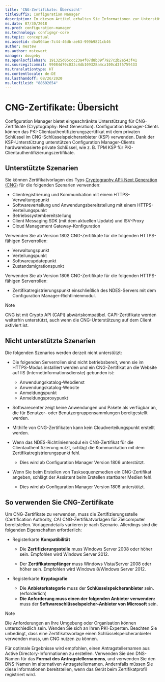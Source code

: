 ```yaml
---
title: 'CNG-Zertifikate: Übersicht'
titleSuffix: Configuration Manager
description: In diesem Artikel erhalten Sie Informationen zur Unterstützung von CNG-Zertifikaten (Cryptography Next Generation) für Configuration Manager-Clients und -Server.
ms.date: 07/30/2018
ms.prod: configuration-manager
ms.technology: configmgr-core
ms.topic: conceptual
ms.assetid: dba904ae-7c44-46db-ae63-999b9821cb46
author: mestew
ms.author: mstewart
manager: dougeby
ms.openlocfilehash: 191325d05ccc23a4f07d8b39f7927c2b2e543f41
ms.sourcegitcommit: 99084d70c032c4db109328a4ca100cd3f5759433
ms.translationtype: HT
ms.contentlocale: de-DE
ms.lasthandoff: 08/20/2020
ms.locfileid: "88692654"
---
```

# <a name="cng-certificates-overview"></a>CNG-Zertifikate: Übersicht
<!-- 1356191 --> 

Configuration Manager bietet eingeschränkte Unterstützung für CNG-Zertifikate (Cryptography: Next Generation). Configuration Manager-Clients können das PKI-Clientauthentifizierungszertifikat mit dem privaten Schlüssel im CNG-Schlüsselspeicheranbieter (KSP) verwenden. Dank der KSP-Unterstützung unterstützen Configuration Manager-Clients hardwarebasierte private Schlüssel, wie z. B. TPM KSP für PKI-Clientauthentifizierungszertifikate.

## <a name="supported-scenarios"></a>Unterstützte Szenarien
Sie können Zertifikatvorlagen des Typs [Cryptography API: Next Generation (CNG)](/windows/win32/seccng/cng-features) für die folgenden Szenarien verwenden:

- Clientregistrierung und Kommunikation mit einem HTTPS-Verwaltungspunkt   
- Softwareverteilung und Anwendungsbereitstellung mit einem HTTPS-Verteilungspunkt   
- Betriebssystembereitstellung  
- Client Messaging SDK (mit dem aktuellen Update) und ISV-Proxy   
- Cloud Management Gateway-Konfiguration  

Verwenden Sie ab Version 1802 CNG-Zertifikate für die folgenden HTTPS-fähigen Serverrollen: <!-- 1357314 -->   
- Verwaltungspunkt
- Verteilungspunkt
- Softwareupdatepunkt
- Zustandsmigrationspunkt     

Verwenden Sie ab Version 1806 CNG-Zertifikate für die folgenden HTTPS-fähigen Serverrollen:

- Zertifikatregistrierungspunkt einschließlich des NDES-Servers mit dem Configuration Manager-Richtlinienmodul. <!--1357314-->

> [!NOTE]
> CNG ist mit Crypto API (CAPI) abwärtskompatibel. CAPI-Zertifikate werden weiterhin unterstützt, auch wenn die CNG-Unterstützung auf dem Client aktiviert ist.

## <a name="unsupported-scenarios"></a>Nicht unterstützte Szenarien

Die folgenden Szenarios werden derzeit nicht unterstützt:

- Die folgenden Serverrollen sind nicht betriebsbereit, wenn sie im HTTPS-Modus installiert werden und ein CNG-Zertifikat an die Website auf IIS (Internetinformationsdienste) gebunden ist: 
    - Anwendungskatalog-Webdienst
    - Anwendungskatalog-Website
    - Anmeldungspunkt  
    - Anmeldungsproxypunkt  

- Softwarecenter zeigt keine Anwendungen und Pakete als verfügbar an, die für Benutzer- oder Benutzergruppensammlungen bereitgestellt werden.

- Mithilfe von CNG-Zertifikaten kann kein Cloudverteilungspunkt erstellt werden.

- Wenn das NDES-Richtlinienmodul ein CNG-Zertifikat für die Clientauthentifizierung nutzt, schlägt die Kommunikation mit dem Zertifikatregistrierungspunkt fehl. 
    - Dies wird ab Configuration Manager Version 1806 unterstützt.

- Wenn Sie beim Erstellen von Tasksequenzmedien ein CNG-Zertifikat angeben, schlägt der Assistent beim Erstellen startbarer Medien fehl.
    - Dies wird ab Configuration Manager Version 1806 unterstützt.

## <a name="to-use-cng-certificates"></a>So verwenden Sie CNG-Zertifikate

Um CNG-Zertifikate zu verwenden, muss die Zertifizierungsstelle (Certification Authority, CA) CNG-Zertifikatvorlagen für Zielcomputer bereitstellen. Vorlagendetails variieren je nach Szenario. Allerdings sind die folgenden Eigenschaften erforderlich:

- Registerkarte **Kompatibilität**

    - Die **Zertifizierungsstelle** muss Windows Server 2008 oder höher sein. Empfohlen wird Windows Server 2012.

    - Der **Zertifikatempfänger** muss Windows Vista/Server 2008 oder höher sein. Empfohlen wird Windows 8/Windows Server 2012.

- Registerkarte **Kryptografie**

    - Die **Anbieterkategorie** muss der **Schlüsselspeicheranbieter** sein. (erforderlich)
    - **Die Anforderung muss einen der folgenden Anbieter verwenden:** muss der **Softwareschlüsselspeicher-Anbieter von Microsoft** sein. 

> [!NOTE]
> Die Anforderungen an Ihre Umgebung oder Organisation können unterschiedlich sein. Wenden Sie sich an Ihren PKI-Experten. Beachten Sie unbedingt, dass eine Zertifikatsvorlage einen Schlüsselspeicheranbieter verwenden muss, um CNG nutzen zu können.

Für optimale Ergebnisse wird empfohlen, einen Antragstellernamen aus Active Directory-Informationen zu erstellen. Verwenden Sie den DNS-Namen für das **Format des Antragstellernamens**, und verwenden Sie den DNS-Namen im alternativen Antragstellernamen. Andernfalls müssen Sie diese Informationen bereitstellen, wenn das Gerät beim Zertifikatprofil registriert wird.